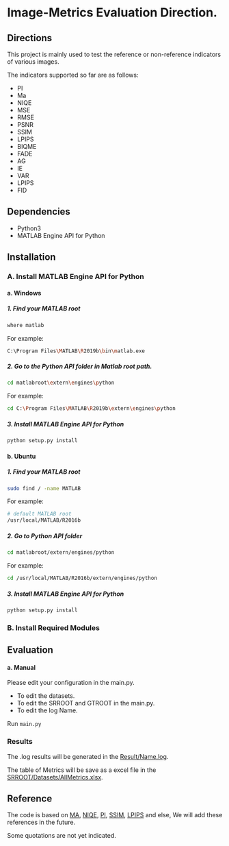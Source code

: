# Image-Metrics Evaluation Direction.

## Directions

This project is mainly used to test the reference or non-reference indicators of various images.

The indicators supported so far are as follows:

- PI
- Ma
- NIQE
- MSE
- RMSE
- PSNR
- SSIM
- LPIPS
- BIQME
- FADE
- AG
- IE
- VAR
- LPIPS
- FID



## Dependencies

- Python3
- MATLAB Engine API for Python



## Installation

### A. Install MATLAB Engine API for Python

#### a. Windows

##### 1. Find your MATLAB root

```bash
where matlab
```

For example:

```bash
C:\Program Files\MATLAB\R2019b\bin\matlab.exe
```

##### 2. Go to the Python API folder in Matlab root path.

```bash
cd matlabroot\extern\engines\python
```

For example:

```bash
cd C:\Program Files\MATLAB\R2019b\extern\engines\python
```

##### 3. Install MATLAB Engine API for Python

```bash
python setup.py install
```

#### b. Ubuntu

##### 1. Find your MATLAB root

```bash
sudo find / -name MATLAB
```

For example:

```bash
# default MATLAB root
/usr/local/MATLAB/R2016b
```

##### 2. Go to Python API folder

```bash
cd matlabroot/extern/engines/python
```

For example:

```bash
cd /usr/local/MATLAB/R2016b/extern/engines/python
```

##### 3. Install MATLAB Engine API for Python

```bash
python setup.py install
```

### B. Install Required Modules



## Evaluation 

#### a. Manual

Please edit your configuration in the main.py.

- To edit the datasets.
- To edit the SRROOT and GTROOT in the main.py.
- To edit the log Name.

Run `main.py`

### Results

The .log results will be generated in the [Result/Name.log](Results/20211203-Test.log).

The table of Metrics will be save as a excel file in the [SRROOT/Datasets/AllMetrics.xlsx](Test/SRROOT/Set5/AllMetrics.xlsx).

## Reference

The code is based on [MA](https://github.com/chaoma99/sr-metric), [NIQE](https://github.com/csjunxu/Bovik_NIQE_SPL2013), [PI](https://github.com/roimehrez/PIRM2018), [SSIM](https://ece.uwaterloo.ca/~z70wang/research/ssim), [LPIPS](https://github.com/richzhang/PerceptualSimilarity) and else, We will add these references in the future.

Some quotations are not yet indicated.
